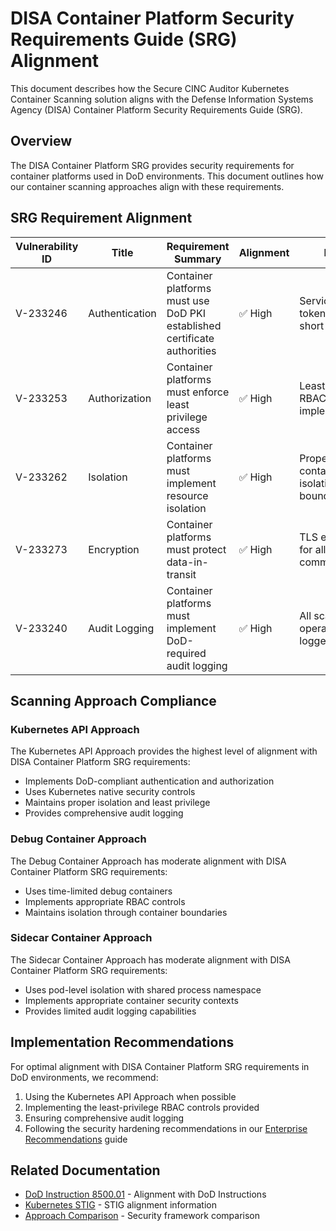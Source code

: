 # DISA Container Platform Security Requirements Guide (SRG) Alignment

This document describes how the Secure CINC Auditor Kubernetes Container Scanning solution aligns with the Defense Information Systems Agency (DISA) Container Platform Security Requirements Guide (SRG).

## Overview

The DISA Container Platform SRG provides security requirements for container platforms used in DoD environments. This document outlines how our container scanning approaches align with these requirements.

## SRG Requirement Alignment

| Vulnerability ID | Title | Requirement Summary | Alignment | Notes |
|------------------|-------|---------------------|-----------|-------|
| V-233246 | Authentication | Container platforms must use DoD PKI established certificate authorities | ✅ High | Service account tokens with short lifespans |
| V-233253 | Authorization | Container platforms must enforce least privilege access | ✅ High | Least-privilege RBAC implementation |
| V-233262 | Isolation | Container platforms must implement resource isolation | ✅ High | Proper container isolation and boundaries |
| V-233273 | Encryption | Container platforms must protect data-in-transit | ✅ High | TLS encryption for all communications |
| V-233240 | Audit Logging | Container platforms must implement DoD-required audit logging | ✅ High | All scanning operations are logged |

## Scanning Approach Compliance

### Kubernetes API Approach

The Kubernetes API Approach provides the highest level of alignment with DISA Container Platform SRG requirements:

- Implements DoD-compliant authentication and authorization
- Uses Kubernetes native security controls
- Maintains proper isolation and least privilege
- Provides comprehensive audit logging

### Debug Container Approach

The Debug Container Approach has moderate alignment with DISA Container Platform SRG requirements:

- Uses time-limited debug containers
- Implements appropriate RBAC controls
- Maintains isolation through container boundaries

### Sidecar Container Approach

The Sidecar Container Approach has moderate alignment with DISA Container Platform SRG requirements:

- Uses pod-level isolation with shared process namespace
- Implements appropriate container security contexts
- Provides limited audit logging capabilities

## Implementation Recommendations

For optimal alignment with DISA Container Platform SRG requirements in DoD environments, we recommend:

1. Using the Kubernetes API Approach when possible
2. Implementing the least-privilege RBAC controls provided
3. Ensuring comprehensive audit logging
4. Following the security hardening recommendations in our [Enterprise Recommendations](../../developer-guide/deployment/scenarios/enterprise.md) guide

## Related Documentation

- [DoD Instruction 8500.01](dod-8500-01.md) - Alignment with DoD Instructions
- [Kubernetes STIG](kubernetes-stig.md) - STIG alignment information
- [Approach Comparison](approach-comparison.md) - Security framework comparison
